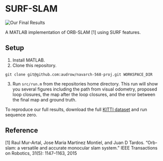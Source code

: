 # SURF-SLAM

![Our Final Results](https://raw.githubusercontent.com/audrow/navarch-568-proj/master/docs/seq00_result.png)

A MATLAB implementation of ORB-SLAM [1] using SURF features.

## Setup
1. Install MATLAB.
2. Clone this repository.
```
git clone git@github.com:audrow/navarch-568-proj.git WORKSPACE_DIR
```
3. Run `src/run.m` from the repositories home directory. This run will show you several figures including the path from visual odometry, proposed loop closures, the map after the loop closures, and the error between the final map and ground truth.

To reproduce our full results, download the full [KITTI dataset](http://www.cvlibs.net/datasets/kitti/eval_odometry.php) and run sequence zero.

## Reference

[1] Raul Mur-Artal, Jose Maria Martinez Montiel, and Juan D Tardos. “Orb-slam: a versatile and accurate monocular slam system.” IEEE Transactions on Robotics, 31(5): 1147–1163, 2015